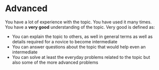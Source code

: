 # Advanced
You have a lot of experience with the topic. You have used it many times. You have a **very good** understanding of the topic.
Very good is defined as:
* You can explain the topic to others, as well in general terms as well as details required for a novice to become intermediate
* You can answer questions about the topic that would help even an intermediate
* You can solve at least the everyday problems related to the topic but also some of the more advanced problems
